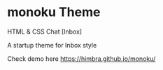 # monoku Theme
HTML &amp; CSS Chat [Inbox]

A startup theme for Inbox style

Check demo here https://himbra.github.io/monoku/
